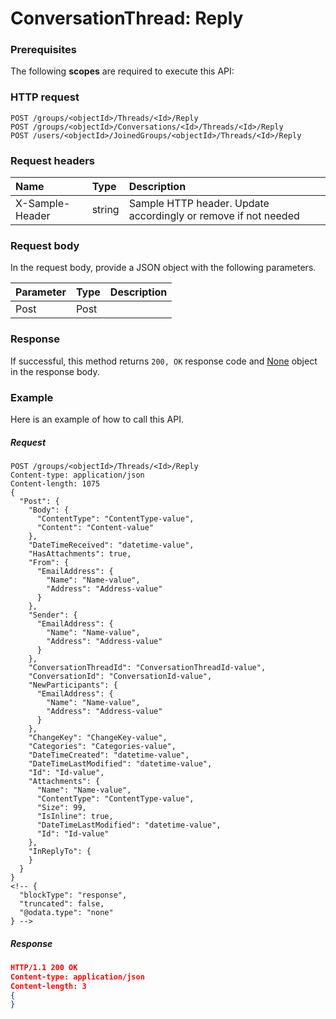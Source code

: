 # ConversationThread: Reply


### Prerequisites
The following **scopes** are required to execute this API: 
### HTTP request
<!-- { "blockType": "ignored" } -->
```http
POST /groups/<objectId>/Threads/<Id>/Reply
POST /groups/<objectId>/Conversations/<Id>/Threads/<Id>/Reply
POST /users/<objectId>/JoinedGroups/<objectId>/Threads/<Id>/Reply

```
### Request headers
| Name       | Type | Description|
|:---------------|:--------|:----------|
| X-Sample-Header  | string  | Sample HTTP header. Update accordingly or remove if not needed|

### Request body
In the request body, provide a JSON object with the following parameters.

| Parameter	   | Type	|Description|
|:---------------|:--------|:----------|
|Post|Post||

### Response
If successful, this method returns `200, OK` response code and [None](../resources/none.md) object in the response body.

### Example
Here is an example of how to call this API.
##### Request
<!-- {
  "blockType": "request",
  "name": "conversationthread_reply"
}-->
```http
POST /groups/<objectId>/Threads/<Id>/Reply
Content-type: application/json
Content-length: 1075
{
  "Post": {
    "Body": {
      "ContentType": "ContentType-value",
      "Content": "Content-value"
    },
    "DateTimeReceived": "datetime-value",
    "HasAttachments": true,
    "From": {
      "EmailAddress": {
        "Name": "Name-value",
        "Address": "Address-value"
      }
    },
    "Sender": {
      "EmailAddress": {
        "Name": "Name-value",
        "Address": "Address-value"
      }
    },
    "ConversationThreadId": "ConversationThreadId-value",
    "ConversationId": "ConversationId-value",
    "NewParticipants": {
      "EmailAddress": {
        "Name": "Name-value",
        "Address": "Address-value"
      }
    },
    "ChangeKey": "ChangeKey-value",
    "Categories": "Categories-value",
    "DateTimeCreated": "datetime-value",
    "DateTimeLastModified": "datetime-value",
    "Id": "Id-value",
    "Attachments": {
      "Name": "Name-value",
      "ContentType": "ContentType-value",
      "Size": 99,
      "IsInline": true,
      "DateTimeLastModified": "datetime-value",
      "Id": "Id-value"
    },
    "InReplyTo": {
    }
  }
}
<!-- {
  "blockType": "response",
  "truncated": false,
  "@odata.type": "none"
} -->
```
##### Response
```json
HTTP/1.1 200 OK
Content-type: application/json
Content-length: 3
{
}
```

<!-- uuid: 518f0d07-414b-4ee7-b5a1-3c6a5533ebe7
2015-10-16 22:29:33 UTC -->
<!-- {
  "type": "#page.annotation",
  "description": "ConversationThread: Reply",
  "keywords": "",
  "section": "documentation",
  "tocPath": ""
}-->